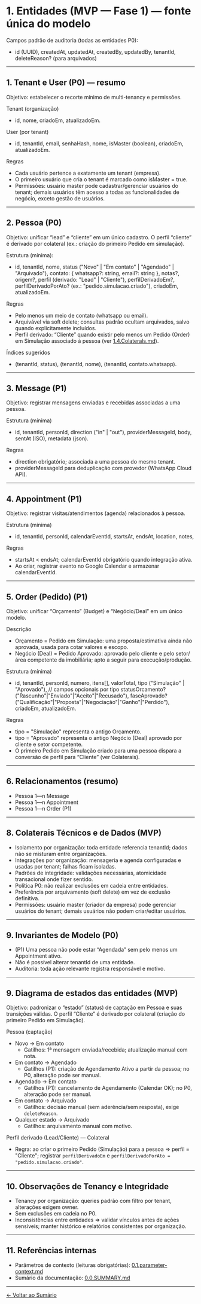 # 1. Entidades (MVP — Fase 1) — fonte única do modelo

Campos padrão de auditoria (todas as entidades P0):
- id (UUID), createdAt, updatedAt, createdBy, updatedBy, tenantId, deleteReason? (para arquivados)

---

## 1. Tenant e User (P0) — resumo
Objetivo: estabelecer o recorte mínimo de multi-tenancy e permissões.

Tenant (organização)
- id, nome, criadoEm, atualizadoEm.

User (por tenant)
- id, tenantId, email, senhaHash, nome, isMaster (boolean), criadoEm, atualizadoEm.

Regras
- Cada usuário pertence a exatamente um tenant (empresa).
- O primeiro usuário que cria o tenant é marcado como isMaster = true.
- Permissões: usuário master pode cadastrar/gerenciar usuários do tenant; demais usuários têm acesso a todas as funcionalidades de negócio, exceto gestão de usuários.

---

## 2. Pessoa (P0)
Objetivo: unificar “lead” e “cliente” em um único cadastro. O perfil “cliente” é derivado por colateral (ex.: criação do primeiro Pedido em simulação).

Estrutura (mínima):
- id, tenantId, nome, status ("Novo" | "Em contato" | "Agendado" | "Arquivado"),
  contato: { whatsapp?: string, email?: string },
  notas?, origem?,
    perfil (derivado: "Lead" | "Cliente"),
    perfilDerivadoEm?, perfilDerivadoPorAto? (ex.: "pedido.simulacao.criado"),
  criadoEm, atualizadoEm.

Regras
- Pelo menos um meio de contato (whatsapp ou email).
- Arquivável via soft delete; consultas padrão ocultam arquivados, salvo quando explicitamente incluídos.
- Perfil derivado: “Cliente” quando existir pelo menos um Pedido (Order) em Simulação associado à pessoa (ver [1.4.Colaterals.md](1.4.Colaterals.md)).

Índices sugeridos
- (tenantId, status), (tenantId, nome), (tenantId, contato.whatsapp).

---

## 3. Message (P1)
Objetivo: registrar mensagens enviadas e recebidas associadas a uma pessoa.

Estrutura (mínima)
- id, tenantId, personId, direction ("in" | "out"), providerMessageId, body, sentAt (ISO), metadata (json).

Regras
- direction obrigatório; associada a uma pessoa do mesmo tenant.
- providerMessageId para deduplicação com provedor (WhatsApp Cloud API).

---

## 4. Appointment (P1)
Objetivo: registrar visitas/atendimentos (agenda) relacionados à pessoa.

Estrutura (mínima)
- id, tenantId, personId, calendarEventId, startsAt, endsAt, location, notes,

Regras
- startsAt < endsAt; calendarEventId obrigatório quando integração ativa.
- Ao criar, registrar evento no Google Calendar e armazenar calendarEventId.

---

## 5. Order (Pedido) (P1)
Objetivo: unificar “Orçamento” (Budget) e “Negócio/Deal” em um único modelo.

Descrição
- Orçamento = Pedido em Simulação: uma proposta/estimativa ainda não aprovada, usada para cotar valores e escopo.
- Negócio (Deal) = Pedido Aprovado: aprovado pelo cliente e pelo setor/área competente da imobiliária; apto a seguir para execução/produção.

Estrutura (mínima)
- id, tenantId, personId, numero, itens[], valorTotal,
  tipo ("Simulação" | "Aprovado"),
  // campos opcionais por tipo
  statusOrcamento? ("Rascunho"|"Enviado"|"Aceito"|"Recusado"),
  faseAprovado? ("Qualificação"|"Proposta"|"Negociação"|"Ganho"|"Perdido"),
  criadoEm, atualizadoEm.

Regras
- tipo = "Simulação" representa o antigo Orçamento.
- tipo = "Aprovado" representa o antigo Negócio (Deal) aprovado por cliente e setor competente.
- O primeiro Pedido em Simulação criado para uma pessoa dispara a conversão de perfil para “Cliente” (ver Colaterais).

---

## 6. Relacionamentos (resumo)
- Pessoa 1—n Message
- Pessoa 1—n Appointment
- Pessoa 1—n Order (P1)

---

## 8. Colaterais Técnicos e de Dados (MVP)
- Isolamento por organização: toda entidade referencia tenantId; dados não se misturam entre organizações.
- Integrações por organização: mensageria e agenda configuradas e usadas por tenant; falhas ficam isoladas.
- Padrões de integridade: validações necessárias, atomicidade transacional onde fizer sentido.
- Política P0: não realizar exclusões em cadeia entre entidades.
- Preferência por arquivamento (soft delete) em vez de exclusão definitiva.
 - Permissões: usuário master (criador da empresa) pode gerenciar usuários do tenant; demais usuários não podem criar/editar usuários.

---

## 9. Invariantes de Modelo (P0)
- (P1) Uma pessoa não pode estar “Agendada” sem pelo menos um Appointment ativo.
- Não é possível alterar tenantId de uma entidade.
- Auditoria: toda ação relevante registra responsável e motivo.

---

## 9. Diagrama de estados das entidades (MVP)
Objetivo: padronizar o “estado” (status) de captação em Pessoa e suas transições válidas. O perfil “Cliente” é derivado por colateral (criação do primeiro Pedido em Simulação).

Pessoa (captação)
- Novo → Em contato
    - Gatilhos: 1ª mensagem enviada/recebida; atualização manual com nota.
- Em contato → Agendado
    - Gatilhos (P1): criação de Agendamento Ativo a partir da pessoa; no P0, alteração pode ser manual.
- Agendado → Em contato
    - Gatilhos (P1): cancelamento de Agendamento (Calendar OK); no P0, alteração pode ser manual.
- Em contato → Arquivado
    - Gatilhos: decisão manual (sem aderência/sem resposta), exige `deleteReason`.
- Qualquer estado → Arquivado
    - Gatilhos: arquivamento manual com motivo.

Perfil derivado (Lead/Cliente) — Colateral
- Regra: ao criar o primeiro Pedido (Simulação) para a pessoa ⇒ perfil = "Cliente"; registrar `perfilDerivadoEm` e `perfilDerivadoPorAto = "pedido.simulacao.criado"`.

---

## 10. Observações de Tenancy e Integridade
- Tenancy por organização: queries padrão com filtro por tenant, alterações exigem owner.
- Sem exclusões em cadeia no P0.
- Inconsistências entre entidades ⇒ validar vínculos antes de ações sensíveis; manter histórico e relatórios consistentes por organização.

---

## 11. Referências internas
- Parâmetros de contexto (leituras obrigatórias): [0.1.parameter-context.md](0.1.parameter-context.md)
- Sumário da documentação: [0.0.SUMMARY.md](0.0.SUMMARY.md)

---

[← Voltar ao Sumário](0.0.SUMMARY.md)